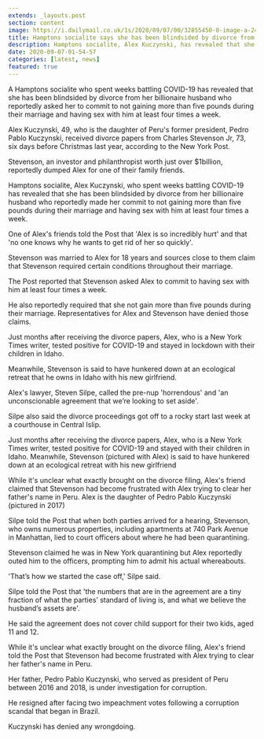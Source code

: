 ```yaml
---
extends: _layouts.post
section: content
image: https://i.dailymail.co.uk/1s/2020/09/07/00/32855450-0-image-a-24_1599435300175.jpg 
title: Hamptons socialite says she has been blindsided by divorce from her billionaire husband 
description: Hamptons socialite, Alex Kuczynski, has revealed that she was blindsided by divorce from her billionaire husband who reportedly asked her to commit to having sex with him four times a week. 
date: 2020-09-07-01-54-57 
categories: [latest, news] 
featured: true 
--- 
```

A Hamptons socialite who spent weeks battling COVID-19 has revealed that she has been blindsided by divorce from her billionaire husband who reportedly asked her to commit to not gaining more than five pounds during their marriage and having sex with him at least four times a week.

Alex Kuczynski, 49, who is the daughter of Peru's former president, Pedro Pablo Kuczynski, received divorce papers from Charles Stevenson Jr, 73, six days before Christmas last year, according to the New York Post. 

Stevenson, an investor and philanthropist worth just over $1billion, reportedly dumped Alex for one of their family friends.

Hamptons socialite, Alex Kuczynski, who spent weeks battling COVID-19 has revealed that she has been blindsided by divorce from her billionaire husband who reportedly made her commit to not gaining more than five pounds during their marriage and having sex with him at least four times a week.

One of Alex's friends told the Post that 'Alex is so incredibly hurt' and that 'no one knows why he wants to get rid of her so quickly'.

Stevenson was married to Alex for 18 years and sources close to them claim that Stevenson required certain conditions throughout their marriage. 

The Post reported that Stevenson asked Alex to commit to having sex with him at least four times a week. 

He also reportedly required that she not gain more than five pounds during their marriage. Representatives for Alex and Stevenson have denied those claims.   

Just months after receiving the divorce papers, Alex, who is a New York Times writer, tested positive for COVID-19 and stayed in lockdown with their children in Idaho. 

Meanwhile, Stevenson is said to have hunkered down at an ecological retreat that he owns in Idaho with his new girlfriend.   

Alex's lawyer, Steven Silpe, called the pre-nup 'horrendous' and 'an unconscionable agreement that we’re looking to set aside'.

Silpe also said the divorce proceedings got off to a rocky start last week at a courthouse in Central Islip.

Just months after receiving the divorce papers, Alex, who is a New York Times writer, tested positive for COVID-19 and stayed with their children in Idaho. Meanwhile, Stevenson (pictured with Alex) is said to have hunkered down at an ecological retreat with his new girlfriend

While it's unclear what exactly brought on the divorce filing, Alex's friend claimed that Stevenson had become frustrated with Alex trying to clear her father's name in Peru. Alex is the daughter of Pedro Pablo Kuczynski (pictured in 2017)

Silpe told the Post that when both parties arrived for a hearing, Stevenson, who owns numerous properties, including apartments at 740 Park Avenue in Manhattan, lied to court officers about where he had been quarantining. 

Stevenson claimed he was in New York quarantining but Alex reportedly outed him to the officers, prompting him to admit his actual whereabouts. 

'That’s how we started the case off,' Silpe said. 

Silpe told the Post that 'the numbers that are in the agreement are a tiny fraction of what the parties’ standard of living is, and what we believe the husband’s assets are'.

He said the agreement does not cover child support for their two kids, aged 11 and 12.

While it's unclear what exactly brought on the divorce filing, Alex's friend told the Post that Stevenson had become frustrated with Alex trying to clear her father's name in Peru. 

Her father, Pedro Pablo Kuczynski, who served as president of Peru between 2016 and 2018, is under investigation for corruption.  

He resigned after facing two impeachment votes following a corruption scandal that began in Brazil. 

Kuczynski has denied any wrongdoing. 

